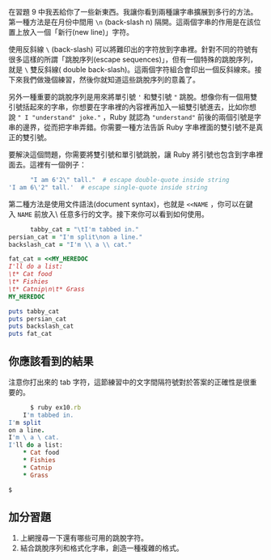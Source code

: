 在習題 9 中我丟給你了一些新東西。我讓你看到兩種讓字串擴展到多行的方法。第一種方法是在月份中間用 `\n` (back-slash n) 隔開。這兩個字串的作用是在該位置上放入一個「新行(new line)」字符。

使用反斜線 `\` (back-slash) 可以將難印出的字符放到字串裡。針對不同的符號有很多這樣的所謂「跳脫序列(escape sequences)」，但有一個特殊的跳脫序列，就是 `\` 雙反斜線( double back-slash)。這兩個字符組合會印出一個反斜線來。接下來我們做幾個練習，然後你就知道這些跳脫序列的意義了。

另外一種重要的跳脫序列是用來將單引號 `'` 和雙引號 `"` 跳脫。想像你有一個用雙引號括起來的字串，你想要在字串裡的內容裡再加入一組雙引號進去，比如你想說 `" I "understand" joke."` ，Ruby 就認為 `"understand"` 前後的兩個引號是字串的邊界，從而把字串弄錯。你需要一種方法告訴 Ruby 字串裡面的雙引號不是真正的雙引號。

要解決這個問題，你需要將雙引號和單引號跳脫，讓 Ruby 將引號也包含到字串裡面去。這裡有一個例子：

```rb
      "I am 6'2\" tall."  # escape double-quote inside string
'I am 6\'2" tall.'  # escape single-quote inside string

```

第二種方法是使用文件語法(document syntax)，也就是 `<<NAME` ，你可以在鍵入 `NAME` 前放入\ 任意多行的文字。接下來你可以看到如何使用。

```rb
      tabby_cat = "\tI'm tabbed in."
persian_cat = "I'm split\non a line."
backslash_cat = "I'm \\ a \\ cat."

fat_cat = <<MY_HEREDOC
I'll do a list:
\t* Cat food
\t* Fishies
\t* Catnip\n\t* Grass
MY_HEREDOC

puts tabby_cat
puts persian_cat
puts backslash_cat
puts fat_cat

```

## 你應該看到的結果

注意你打出來的 tab 字符，這節練習中的文字間隔符號對於答案的正確性是很重要的。

```rb
      $ ruby ex10.rb
    I'm tabbed in.
I'm split
on a line.
I'm \ a \ cat.
I'll do a list:
    * Cat food
    * Fishies
    * Catnip
    * Grass

$

```

## 加分習題

1.  上網搜尋一下還有哪些可用的跳脫字符。
2.  結合跳脫序列和格式化字串，創造一種複雜的格式。